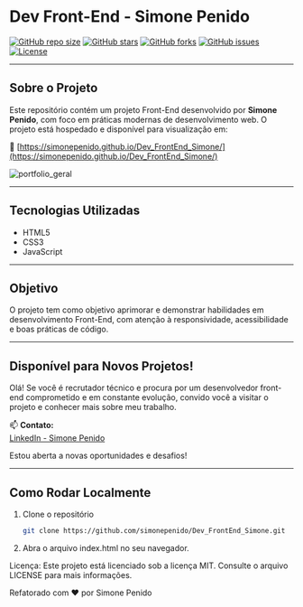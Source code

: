 # Dev Front-End - Simone Penido

[![GitHub repo size](https://img.shields.io/github/repo-size/simonepenido/Dev_FrontEnd_Simone?style=for-the-badge)](https://github.com/simonepenido/Dev_FrontEnd_Simone) 
[![GitHub stars](https://img.shields.io/github/stars/simonepenido/Dev_FrontEnd_Simone?style=for-the-badge)](https://github.com/simonepenido/Dev_FrontEnd_Simone/stargazers) 
[![GitHub forks](https://img.shields.io/github/forks/simonepenido/Dev_FrontEnd_Simone?style=for-the-badge)](https://github.com/simonepenido/Dev_FrontEnd_Simone/network) 
[![GitHub issues](https://img.shields.io/github/issues/simonepenido/Dev_FrontEnd_Simone?style=for-the-badge)](https://github.com/simonepenido/Dev_FrontEnd_Simone/issues) 
[![License](https://img.shields.io/github/license/simonepenido/Dev_FrontEnd_Simone?style=for-the-badge)](LICENSE)

---

## Sobre o Projeto

Este repositório contém um projeto Front-End desenvolvido por **Simone Penido**, com foco em práticas modernas de desenvolvimento web. O projeto está hospedado e disponível para visualização em:

🔗 [https://simonepenido.github.io/Dev_FrontEnd_Simone/](https://simonepenido.github.io/Dev_FrontEnd_Simone/)


![portfolio_geral](https://github.com/user-attachments/assets/625c6261-c8e0-48ff-96f4-cd36dcb2d14f)


---

## Tecnologias Utilizadas

- HTML5  
- CSS3  
- JavaScript 

---

## Objetivo

O projeto tem como objetivo aprimorar e demonstrar habilidades em desenvolvimento Front-End, com atenção à responsividade, acessibilidade e boas práticas de código.

---

## Disponível para Novos Projetos!

Olá! Se você é recrutador técnico e procura por um desenvolvedor front-end comprometido e em constante evolução, convido você a visitar o projeto e conhecer mais sobre meu trabalho.

📫 **Contato:**  
[LinkedIn - Simone Penido](https://www.linkedin.com/in/simone-penido/)

Estou aberta a novas oportunidades e desafios!

---

## Como Rodar Localmente

1. Clone o repositório  
   ```bash
   git clone https://github.com/simonepenido/Dev_FrontEnd_Simone.git

2. Abra o arquivo index.html no seu navegador.

Licença:
Este projeto está licenciado sob a licença MIT. Consulte o arquivo LICENSE para mais informações.

Refatorado com ❤️ por Simone Penido
